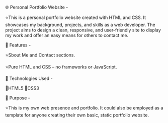 🌐 Personal Portfolio Website -

⭐This is a personal portfolio website created with HTML and CSS. It showcases my background, projects, and skills as a web developer. The project aims to design a clean, responsive, and user-friendly site to display my work and offer an easy means for others to contact me.

🚀 Features -

⭐Sbout Me and Contact sections.

⭐Pure HTML and CSS – no frameworks or JavaScript.

📁 Technologies Used -

🔷HTML5 
   🔶CSS3

🎯 Purpose -

⭐This is my own web presence and portfolio. It could also be employed as a template for anyone creating their own basic, static portfolio website.
